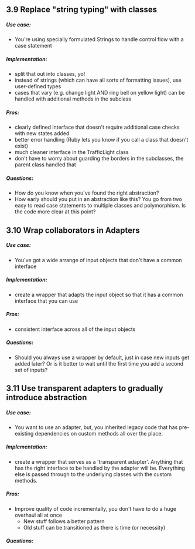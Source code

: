 ## 3.9 Replace "string typing" with classes

##### Use case:
  - You're using specially formulated Strings to handle control flow with a case statement 

##### Implementation:
  - split that out into classes, yo!
  - instead of strings (which can have all sorts of formatting issues), use user-defined types
  - cases that vary (e.g. change light AND ring bell on yellow light) can be handled with additional methods in the subclass


##### Pros:
  - clearly defined interface that doesn't require additional case checks with new states added
  - better error handling (Ruby lets you know if you call a class that doesn't exist)
  - much cleaner interface in the TrafficLight class
  - don't have to worry about guarding the borders in the subclasses, the parent class handled that


##### Questions:
  - How do you know when you've found the right abstraction?
  - How early should you put in an abstraction like this?  You go from two easy to read case statements to multiple classes and polymorphism.  Is the code more clear at this point?


## 3.10 Wrap collaborators in Adapters

##### Use case:
  - You've got a wide arrange of input objects that don't have a common interface

##### Implementation:
  - create a wrapper that adapts the input object so that it has a common interface that you can use


##### Pros:
  - consistent interface across all of the input objects


##### Questions:
  - Should you always use a wrapper by default, just in case new inputs get added later?  Or is it better to wait until the first time you add a second set of inputs?


## 3.11 Use transparent adapters to gradually introduce abstraction

##### Use case:
  - You want to use an adapter, but, you inherited legacy code that has pre-existing dependencies on custom methods all over the place.


##### Implementation:
  - create a wrapper that serves as a 'transparent adapter'.  Anything that has the right interface to be handled by the adapter will be.  Everything else is passed through to the underlying classes with the custom methods.


##### Pros:
  - Improve quality of code incrementally, you don't have to do a huge overhaul all at once
    - New stuff follows a better pattern
    - Old stuff can be transitioned as there is time (or necessity)

##### Questions:
